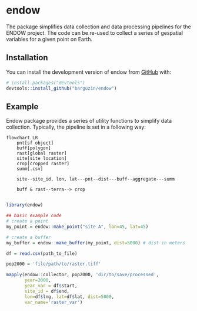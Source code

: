 
<!-- README.md is generated from README.Rmd. Please edit that file -->

# endow

<!-- badges: start -->
<!-- badges: end -->

The package simplifies data collection and data processing pipelines for
the ENDOW project. The code can be re-used to collect a series of
gespatial variables for a given point on Earth.

## Installation

You can install the development version of endow from
[GitHub](https://github.com/) with:

``` r
# install.packages("devtools")
devtools::install_github("barguzin/endow")
```

## Example

Endow package provides a series of utility functions to simplify data
collection. Typically, the pipeline is set in a following way: 

```mermaid
flowchart LR
    pnt[sf object]
    buff[polygon]
    rast[global raster]
    site[site location]
    crop[cropped raster]
    summ[.csv]

    site--site_id, lon, lat---pnt--dist---buff--aggregate---summ

    buff & rast--terra--> crop


```

``` r
library(endow)

## basic example code
# create a point
my_point = endow::make_point("site A", lon=45, lat=45)

# create a buffer 
my_buffer = endow::make_buffer(my_point, dist=5000) # dist in meters 

df = read.csv(path_to_file) 

pop2000 = 'file/path/to/raster.tiff'

mapply(endow::collector, pop2000, 'dir/to/save/processed', 
       year=2000, 
       year_var = df$start, 
       site_id = df$end, 
       lon=df$lng, lat=df$lat, dist=5000, 
       var_name='raster_var')


```
